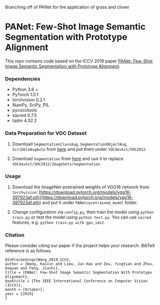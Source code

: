 Branching off of PANet for the application of grass and clover

# PANet: Few-Shot Image Semantic Segmentation with Prototype Alignment

This repo contains code based on the ICCV 2019 paper [PANet: Few-Shot Image Semantic Segmentation with Prototype Alignment](https://arxiv.org/abs/1908.06391).

### Dependencies

* Python 3.6 +
* PyTorch 1.0.1
* torchvision 0.2.1
* NumPy, SciPy, PIL
* pycocotools
* sacred 0.7.5
* tqdm 4.32.2

### Data Preparation for VOC Dataset

1. Download `SegmentationClassAug`, `SegmentationObjectAug`, `ScribbleAugAuto` from [here](https://drive.google.com/drive/folders/1N00R9m9qe2rKZChZ8N7Hib_HR2HGtXHp?usp=sharing) and put them under `VOCdevkit/VOC2012`.

2. Download `Segmentation` from [here](https://drive.google.com/drive/folders/1N00R9m9qe2rKZChZ8N7Hib_HR2HGtXHp?usp=sharing) and use it to replace `VOCdevkit/VOC2012/ImageSets/Segmentation`.


### Usage

1. Download the ImageNet-pretrained weights of VGG16 network from `torchvision`: [https://download.pytorch.org/models/vgg16-397923af.pth](https://download.pytorch.org/models/vgg16-397923af.pth) and put it under `PANet/pretrained_model` folder.

2. Change configuration via `config.py`, then train the model using `python train.py` or test the model using `python test.py`. You can use `sacred` features, e.g. `python train.py with gpu_id=2`.

### Citation
Please consider citing our paper if the project helps your research. BibTeX reference is as follows.
```
@InProceedings{Wang_2019_ICCV,
author = {Wang, Kaixin and Liew, Jun Hao and Zou, Yingtian and Zhou, Daquan and Feng, Jiashi},
title = {PANet: Few-Shot Image Semantic Segmentation With Prototype Alignment},
booktitle = {The IEEE International Conference on Computer Vision (ICCV)},
month = {October},
year = {2019}
}
```
